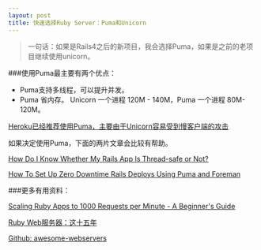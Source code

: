 ```yaml
---
layout: post
title: 快速选择Ruby Server：Puma和Unicorn
---
```


> 一句话：如果是Rails4之后的新项目，我会选择Puma，如果是之前的老项目继续使用unicorn。

###使用Puma最主要有两个优点：

* Puma支持多线程，可以提升并发。
* Puma 省内存。 Unicorn 一个进程 120M - 140M，Puma 一个进程 80M-120M。

[Heroku已经推荐使用Puma，主要由于Unicorn容易受到慢客户端的攻击](https://devcenter.heroku.com/changelog-items/594)

如果决定使用Puma，下面的两片文章会比较有帮助。

[How Do I Know Whether My Rails App Is Thread-safe or Not?](https://bearmetal.eu/theden/how-do-i-know-whether-my-rails-app-is-thread-safe-or-not/)

[How To Set Up Zero Downtime Rails Deploys Using Puma and Foreman](https://www.digitalocean.com/community/tutorials/how-to-set-up-zero-downtime-rails-deploys-using-puma-and-foreman)


###更多有用资料：

[Scaling Ruby Apps to 1000 Requests per Minute - A Beginner's Guide](http://www.nateberkopec.com/2015/07/29/scaling-ruby-apps-to-1000-rpm.html)

[Ruby Web服务器：这十五年](http://insights.thoughtworkers.org/ruby-web-server/)

[Github: awesome-webservers](https://github.com/planetruby/awesome-webservers)
